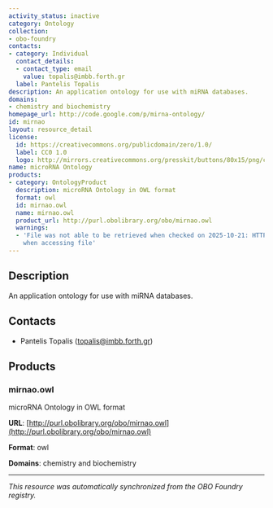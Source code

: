 ```yaml
---
activity_status: inactive
category: Ontology
collection:
- obo-foundry
contacts:
- category: Individual
  contact_details:
  - contact_type: email
    value: topalis@imbb.forth.gr
  label: Pantelis Topalis
description: An application ontology for use with miRNA databases.
domains:
- chemistry and biochemistry
homepage_url: http://code.google.com/p/mirna-ontology/
id: mirnao
layout: resource_detail
license:
  id: https://creativecommons.org/publicdomain/zero/1.0/
  label: CC0 1.0
  logo: http://mirrors.creativecommons.org/presskit/buttons/80x15/png/cc-zero.png
name: microRNA Ontology
products:
- category: OntologyProduct
  description: microRNA Ontology in OWL format
  format: owl
  id: mirnao.owl
  name: mirnao.owl
  product_url: http://purl.obolibrary.org/obo/mirnao.owl
  warnings:
  - 'File was not able to be retrieved when checked on 2025-10-21: HTTP 404 error
    when accessing file'
---
```

## Description

An application ontology for use with miRNA databases.

## Contacts

- Pantelis Topalis (topalis@imbb.forth.gr)

## Products

### mirnao.owl

microRNA Ontology in OWL format

**URL**: [http://purl.obolibrary.org/obo/mirnao.owl](http://purl.obolibrary.org/obo/mirnao.owl)

**Format**: owl

**Domains**: chemistry and biochemistry

---

*This resource was automatically synchronized from the OBO Foundry registry.*